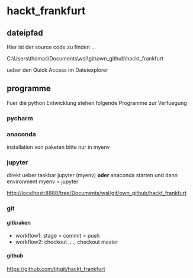# hackt_frankfurt

## dateipfad

Hier ist der source code zu finden ...

C:\Users\thomas\Documents\wsl\git\own_github\hackt_frankfurt

ueber den Quick Access im Dateiexplorer

## programme

Fuer die python Entwicklung stehen folgende Programme zur Verfuegung

### pycharm

### anaconda 

installation von paketen bitte nur in myenv

### jupyter

direkt ueber taskbar jupyter (myenv) **oder** anaconda starten und dann environment myenv > jupyter

<http://localhost:8888/tree/Documents/wsl/git/own_github/hackt_frankfurt>

### git

#### gitkraken 

* workflow1: stage > commit > push
* workflow2: checkout <commit xzy>,..., checkout master

#### github

<https://github.com/tjhgit/hackt_frankfurt>


